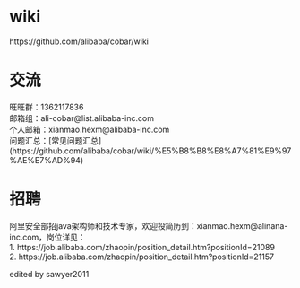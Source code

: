 <h1>wiki</h1>
https://github.com/alibaba/cobar/wiki

<h1>交流</h1>
旺旺群：1362117836 <br>
邮箱组：ali-cobar@list.alibaba-inc.com <br>
个人邮箱：xianmao.hexm@alibaba-inc.com <br>
问题汇总：[常见问题汇总](https://github.com/alibaba/cobar/wiki/%E5%B8%B8%E8%A7%81%E9%97%AE%E7%AD%94)

<h1>招聘</h1>
阿里安全部招java架构师和技术专家，欢迎投简历到：xianmao.hexm@alinana-inc.com，岗位详见：<br>
1. https://job.alibaba.com/zhaopin/position_detail.htm?positionId=21089 <br>
2. https://job.alibaba.com/zhaopin/position_detail.htm?positionId=21157 <br>


edited by sawyer2011
